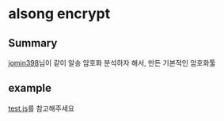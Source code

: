 # alsong encrypt
## Summary
[jomin398](https://github.com/jomin398)님이 같이 알송 암호화 분석하자 해서, 만든 기본적인 암호화툴
## example
[test.js](https://github.com/archethic/alsong-encrypt/test.js)를 참고해주세요